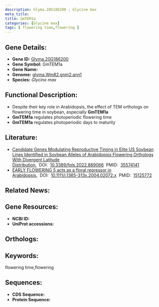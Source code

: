 ```yaml
---
description: Glyma.20G186200 ; Glycine max
meta_title:
title: GmTEM1a
categories: [Glycine max]
tags: [ flowering time,flowering ]
---
```


## Gene Details:
- **Gene ID:**	[Glyma.20G186200]()
- **Gene Symbol:** GmTEM1a
- **Gene Name:** 
- **Genome:** [glyma.Wm82.gnm2.ann1]()
- **Species:** *Glycine max*

## Functional Description:
   - Despite their key role in Arabidopsis, the effect of TEM orthologs on flowering time in soybean, especially **GmTEM1a** 
   - **GmTEM1a** regulates photoperiodic flowering time
   - **GmTEM1a** regulates photoperiodic days to maturity

## Literature:
   - [Candidate Genes Modulating Reproductive Timing in Elite US Soybean Lines Identified in Soybean Alleles of Arabidopsis Flowering Orthologs With Divergent Latitude Distribution.]( https://www.frontiersin.org/articles/10.3389/fpls.2022.889066/full)&nbsp;&nbsp;DOI:&nbsp;&nbsp;[10.3389/fpls.2022.889066](https://www.frontiersin.org/articles/10.3389/fpls.2022.889066/full)&nbsp;&nbsp;PMID:&nbsp;&nbsp;[35574141](https://pubmed.ncbi.nlm.nih.gov/35574141/)
   - [EARLY FLOWERING 5 acts as a floral repressor in Arabidopsis.]( https://onlinelibrary.wiley.com/doi/full/10.1111/j.1365-313X.2004.02072.x?sid=nlm%3Apubmed)&nbsp;&nbsp;DOI:&nbsp;&nbsp;[10.1111/j.1365-313x.2004.02072.x](https://onlinelibrary.wiley.com/doi/full/10.1111/j.1365-313X.2004.02072.x?sid=nlm%3Apubmed)&nbsp;&nbsp;PMID:&nbsp;&nbsp;[15125772](https://pubmed.ncbi.nlm.nih.gov/15125772/)

## Related News:

## Gene Resources:
- **NCBI ID:** [](https://www.ncbi.nlm.nih.gov/gene/?term=)
- **UniProt accessions:** [](https://www.uniprot.org/uniprotkb//entry)

## Orthologs:

## Keywords:
flowering time,flowering

## Sequences:
- **CDS Sequence:**
- **Protein Sequence:**
